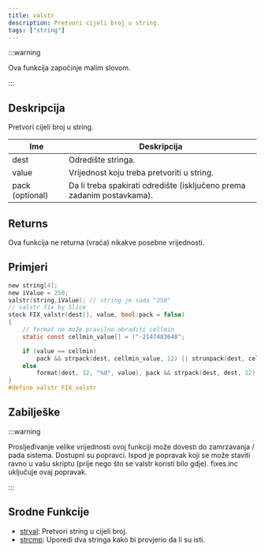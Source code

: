 ```yaml
---
title: valstr
description: Pretvori cijeli broj u string.
tags: ["string"]
---
```


:::warning

Ova funkcija započinje malim slovom.

:::

## Deskripcija

Pretvori cijeli broj u string.

| Ime             | Deskripcija                                                            |
| --------------- | ---------------------------------------------------------------------- |
| dest            | Odredište stringa.                                                     |
| value           | Vrijednost koju treba pretvoriti u string.                             |
| pack (optional) | Da li treba spakirati odredište (isključeno prema zadanim postavkama). |

## Returns

Ova funkcija ne returna (vraća) nikakve posebne vrijednosti.

## Primjeri

```c
new string[4];
new iValue = 250;
valstr(string,iValue); // string je sada "250"
// valstr fix by Slice
stock FIX_valstr(dest[], value, bool:pack = false)
{
    // format ne može pravilno obraditi cellmin
    static const cellmin_value[] = !"-2147483648";

    if (value == cellmin)
        pack && strpack(dest, cellmin_value, 12) || strunpack(dest, cellmin_value, 12);
    else
        format(dest, 12, "%d", value), pack && strpack(dest, dest, 12);
}
#define valstr FIX_valstr
```

## Zabilješke

:::warning

Prosljeđivanje velike vrijednosti ovoj funkciji može dovesti do zamrzavanja / pada sistema. Dostupni su popravci. Ispod je popravak koji se može staviti ravno u vašu skriptu (prije nego što se valstr koristi bilo gdje). fixes.inc uključuje ovaj popravak.

:::

## Srodne Funkcije

- [strval](strval): Pretvori string u cijeli broj.
- [strcmp](strcmp): Uporedi dva stringa kako bi provjerio da li su isti.
